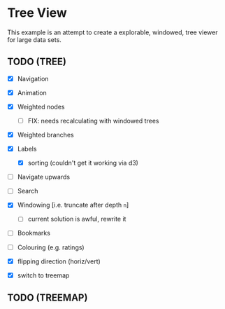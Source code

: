 # Tree View

This example is an attempt to create a explorable, windowed, tree viewer for large data sets.

## TODO (TREE)

- [x] Navigation
- [x] Animation
- [x] Weighted nodes
    - [ ] FIX: needs recalculating with windowed trees
- [x] Weighted branches
- [x] Labels
    - [x] sorting (couldn't get it working via d3)
- [ ] Navigate upwards
- [ ] Search
- [x] Windowing [i.e. truncate after depth `n`]
    - [ ] current solution is awful, rewrite it
- [ ] Bookmarks
- [ ] Colouring (e.g. ratings)
- [x] flipping direction (horiz/vert)
- [x] switch to treemap


## TODO (TREEMAP)

